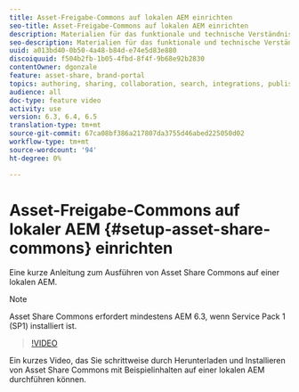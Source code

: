 ```yaml
---
title: Asset-Freigabe-Commons auf lokalen AEM einrichten
seo-title: Asset-Freigabe-Commons auf lokalen AEM einrichten
description: Materialien für das funktionale und technische Verständnis Assets Gemeinsames Komma
seo-description: Materialien für das funktionale und technische Verständnis Assets Gemeinsames Komma
uuid: a013bd40-0b50-4a48-b84d-e74e5d83e880
discoiquuid: f504b2fb-1b05-4fbd-8f4f-9b68e92b2830
contentOwner: dgonzale
feature: asset-share, brand-portal
topics: authoring, sharing, collaboration, search, integrations, publishing, metadata, images, renditions
audience: all
doc-type: feature video
activity: use
version: 6.3, 6.4, 6.5
translation-type: tm+mt
source-git-commit: 67ca08bf386a217807da3755d46abed225050d02
workflow-type: tm+mt
source-wordcount: '94'
ht-degree: 0%

---
```



# Asset-Freigabe-Commons auf lokaler AEM {#setup-asset-share-commons} einrichten

Eine kurze Anleitung zum Ausführen von Asset Share Commons auf einer lokalen AEM.

>[!NOTE]
>
>Asset Share Commons erfordert mindestens AEM 6.3, wenn Service Pack 1 (SP1) installiert ist.

>[!VIDEO](https://video.tv.adobe.com/v/20499/?quality=9&learn=on)

Ein kurzes Video, das Sie schrittweise durch Herunterladen und Installieren von Asset Share Commons mit Beispielinhalten auf einer lokalen AEM durchführen können.
